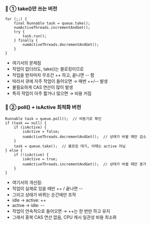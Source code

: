 


### 📌 ① take()만 쓰는 버전

```
for (;;) {
    final Runnable task = queue.take();
    numActiveThreads.incrementAndGet();
    try {
        task.run();
    } finally {
        numActiveThreads.decrementAndGet();
    }
}

```

- 여기서의 문제점
- 작업이 없더라도, take()는 블로킹이므로
- 작업을 받자마자 무조건 ++ 하고, 끝나면 -- 함
- 따라서 큐에 자주 작업이 들어오면 → 매번 ++/-- 발생
- 불필요하게 CAS 연산이 많이 발생
- 특히 작업이 아주 짧거나 많으면 → 비용 커짐

### 📌 ② poll() + isActive 최적화 버전

```
Runnable task = queue.poll();  // 비동기로 확인
if (task == null) {
    if (isActive) {
        isActive = false;
        numActiveThreads.decrementAndGet();  // 상태가 바뀔 때만 감소
    }
    task = queue.take();  // 블로킹 대기, 이때는 active 아님
} else {
    if (!isActive) {
        isActive = true;
        numActiveThreads.incrementAndGet();  // 상태가 바뀔 때만 증가
    }
}
```

- 여기서의 개선점:
- 작업이 실제로 있을 때만 ++ / 끝나면 --
- 그리고 상태가 바뀌는 순간에만 조작
- idle → active: ++
- active → idle: --
- 작업이 연속적으로 들어오면 → ++는 한 번만 하고 유지
- 그래서 중복 CAS 연산 없음, CPU 캐시 일관성 비용 최소화

